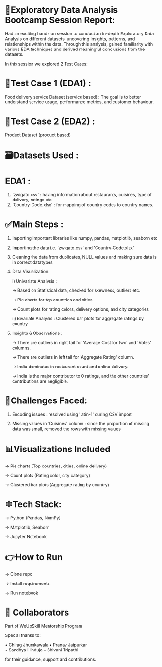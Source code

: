 # 🚀Exploratory Data Analysis Bootcamp Session Report:
Had an exciting hands on session to conduct an in-depth Exploratory Data 
Analysis on different datasets, uncovering insights, patterns, and 
relationships within the data. Through this analysis, gained familiarity 
with various EDA techniques and derived meaningful conclusions from the 
datasets.

In this session we explored 2 Test Cases:
# 📌Test Case 1 (EDA1) : 
Food delivery service Dataset (service based) : The goal is to better 
understand service usage, performance metrics, and customer behaviour.
# 📌Test Case 2 (EDA2) :                    
Product Dataset (product based)

# 🗃️Datasets Used :
# EDA1 : 
1. 'zwigato.csv' : having information about restaurants, cuisines,
   type of delivery, ratings etc 
3. 'Country-Code.xlsx' : for mapping of country codes to country names.

# ✅Main Steps :
1. Importing important libraries like numpy, pandas, matplotlib,
   seaborn etc
2. Importing the data i.e. 'zwigato.csv' and 'Country-Code.xlsx'
3. Cleaning the data from duplicates, NULL values and  making sure
   data is in correct datatypes
4. Data Visualization:
   
   i) Univariate Analysis :
   
     -> Based on Statistical data, checked for skewness, outliers etc.
   
     -> Pie charts for top countries and cities
   
     -> Count plots for rating colors, delivery options, and city
        categories

   ii) Bivariate Analysis : Clustered bar plots for aggregate ratings
       by country
   
5. Insights & Observations :
   
   -> There are outliers in right tail for 'Average Cost for two'
      and 'Votes' columns.
 
   -> There are outliers in left tail for 'Aggregate Rating' column.
 
   -> India dominates in restaurant count and online delivery.

   -> India is the major contributor to 0 ratings, and the other
      countries’ contributions are negligible.

# 🚩Challenges Faced:
   1) Encoding issues : resolved using 'latin-1' during CSV import
      
   2) Missing values in 'Cuisines' column : since the proportion of
      missing data was small, removed the rows with missing values

# 📊Visualizations Included
   -> Pie charts (Top countries, cities, online delivery)

   -> Count plots (Rating color, city category)
   
   -> Clustered bar plots (Aggregate rating by country)

# ⚛️Tech Stack: 

   -> Python (Pandas, NumPy)

   -> Matplotlib, Seaborn

   -> Jupyter Notebook

 # 👉How to Run 
   
   -> Clone repo

   -> Install requirements

   -> Run notebook
  
# 👥 Collaborators

   Part of WeUpSkill Mentorship Program
                                                                                                                                                                                                                                                                                                         
   Special thanks to: 

   • Chirag Jhumkawala
   • Pranav Jaipurkar	
   • Sandhya Hinduja
   • Shivani Tripathi

   for their guidance, support and contributions.
  

   
   
